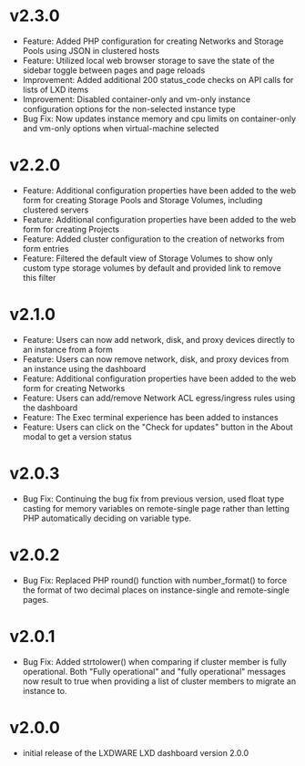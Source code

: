 # v2.3.0
- Feature: Added PHP configuration for creating Networks and Storage Pools using JSON in clustered hosts
- Feature: Utilized local web browser storage to save the state of the sidebar toggle between pages and page reloads
- Improvement: Added additional 200 status_code checks on API calls for lists of LXD items
- Improvement: Disabled container-only and vm-only instance configuration options for the non-selected instance type
- Bug Fix: Now updates instance memory and cpu limits on container-only and vm-only options when virtual-machine selected

# v2.2.0
- Feature: Additional configuration properties have been added to the web form for creating Storage Pools and Storage Volumes, including clustered servers
- Feature: Additional configuration properties have been added to the web form for creating Projects
- Feature: Added cluster configuration to the creation of networks from form entries
- Feature: Filtered the default view of Storage Volumes to show only custom type storage volumes by default and provided link to remove this filter

# v2.1.0
- Feature: Users can now add network, disk, and proxy devices directly to an instance from a form
- Feature: Users can now remove network, disk, and proxy devices from an instance using the dashboard
- Feature: Additional configuration properties have been added to the web form for creating Networks
- Feature: Users can add/remove Network ACL egress/ingress rules using the dashboard
- Feature: The Exec terminal experience has been added to instances
- Feature: Users can click on the "Check for updates" button in the About modal to get a version status

# v2.0.3
- Bug Fix: Continuing the bug fix from previous version, used float type casting for memory variables on remote-single page rather than letting PHP automatically deciding on variable type.

# v2.0.2
- Bug Fix: Replaced PHP round() function with number_format() to force the format of two decimal places on instance-single and remote-single pages.

# v2.0.1
- Bug Fix: Added strtolower() when comparing if cluster member is fully operational. Both "Fully operational" and "fully operational" messages now result to true when providing a list of cluster members to migrate an instance to.

# v2.0.0
- initial release of the LXDWARE LXD dashboard version 2.0.0